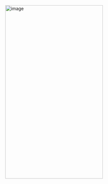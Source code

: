 
<img width="309" height="549" alt="image" src="https://github.com/user-attachments/assets/77cacf39-0970-46cb-b614-1efa3f06f397" />
